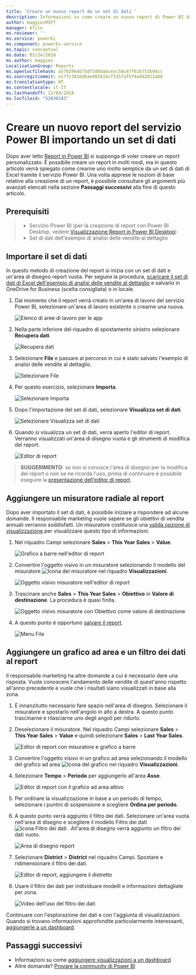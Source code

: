 ```yaml
---
title: 'Creare un nuovo report da un set di dati '
description: Informazioni su come creare un nuovo report di Power BI da un set di dati.
author: maggiesMSFT
manager: kfile
ms.reviewer: ''
ms.service: powerbi
ms.component: powerbi-service
ms.topic: conceptual
ms.date: 03/24/2018
ms.author: maggies
LocalizationGroup: Reports
ms.openlocfilehash: a5762964b75d73d8dabceac58c47f616753b94cc
ms.sourcegitcommit: e17fc3816d6ae403414cf5357afbf6a492822ab8
ms.translationtype: HT
ms.contentlocale: it-IT
ms.lasthandoff: 12/04/2018
ms.locfileid: "52830183"
---
```

# <a name="create-a-new-report-in-power-bi-service-by-importing-a-dataset"></a>Creare un nuovo report del servizio Power BI importando un set di dati
Dopo aver letto [Report in Power BI](consumer/end-user-reports.md) si supponga di voler creare un report personalizzato. È possibile creare un report in molti modi, ma in questo articolo verrà spiegato come crearne uno molto semplice da un set di dati di Excel tramite il servizio Power BI. Una volta apprese le nozioni di base relative alla creazione di un report, è possibile consultare gli argomenti più avanzati elencati nella sezione **Passaggi successivi** alla fine di questo articolo.  

## <a name="prerequisites"></a>Prerequisiti
> - Servizio Power BI (per la creazione di report con Power BI Desktop, vedere [Visualizzazione Report in Power BI Desktop](desktop-report-view.md))  
> - Set di dati dell'esempio di analisi delle vendite al dettaglio

## <a name="import-the-dataset"></a>Importare il set di dati
In questo metodo di creazione del report si inizia con un set di dati e un'area di disegno report vuota. Per seguire la procedura, [scaricare il set di dati di Excel dell'esempio di analisi delle vendite al dettaglio](http://go.microsoft.com/fwlink/?LinkId=529778) e salvarlo in OneDrive for Business (scelta consigliata) o in locale.

1. Dal momento che il report verrà creato in un'area di lavoro del servizio Power BI, selezionare un'area di lavoro esistente o crearne una nuova.
   
   ![Elenco di aree di lavoro per le app](media/service-report-create-new/power-bi-workspaces2.png)
2. Nella parte inferiore del riquadro di spostamento sinistro selezionare **Recupera dati**.
   
   ![Recupera dati](media/service-report-create-new/power-bi-get-data3.png)
3. Selezionare **File** e passare al percorso in cui è stato salvato l'esempio di analisi delle vendite al dettaglio.
   
    ![Selezionare File](media/service-report-create-new/power-bi-select-files.png)
4. Per questo esercizio, selezionare **Importa**.
   
   ![Selezionare Importa](media/service-report-create-new/power-bi-import.png)
5. Dopo l'importazione del set di dati, selezionare **Visualizza set di dati**.
   
   ![Selezionare Visualizza set di dati](media/service-report-create-new/power-bi-view-dataset.png)
6. Quando si visualizza un set di dati, verrà aperto l'editor di report.  Verranno visualizzati un'area di disegno vuota e gli strumenti di modifica del report.
   
   ![Editor di report](media/service-report-create-new/power-bi-blank-report.png)

> **SUGGERIMENTO**: se non si conosce l'area di disegno per la modifica dei report o non se ne ricorda l'uso, prima di continuare è possibile eseguire la [presentazione dell'editor di report](service-the-report-editor-take-a-tour.md).
> 
> 

## <a name="add-a-radial-gauge-to-the-report"></a>Aggiungere un misuratore radiale al report
Dopo aver importato il set di dati, è possibile iniziare a rispondere ad alcune domande.  Il responsabile marketing vuole sapere se gli obiettivi di vendita annuali verranno soddisfatti. Un misuratore costituisce una [valida opzione di visualizzazione](visuals/power-bi-report-visualizations.md) per visualizzare questo tipo di informazioni.

1. Nel riquadro Campi selezionare **Sales** > **This Year Sales** > **Value**.
   
    ![Grafico a barre nell'editor di report](media/service-report-create-new/power-bi-report-step1.png)
2. Convertire l'oggetto visivo in un misuratore selezionando il modello del misuratore ![Icona del misuratore](media/service-report-create-new/powerbi-gauge-icon.png) nel riquadro **Visualizzazioni**.
   
    ![Oggetto visivo misuratore nell'editor di report](media/service-report-create-new/power-bi-report-step2.png)
3. Trascinare anche **Sales** > **This Year Sales** > **Obiettivo** in **Valore di destinazione**. La procedura è quasi finita.
   
    ![Oggetto visivo misuratore con Obiettivo come valore di destinazione](media/service-report-create-new/power-bi-report-step3.png)
4. A questo punto è opportuno [salvare il report](service-report-save.md).
   
   ![Menu File](media/service-report-create-new/powerbi-save.png)

## <a name="add-an-area-chart-and-slicer-to-the-report"></a>Aggiungere un grafico ad area e un filtro dei dati al report
Il responsabile marketing ha altre domande a cui è necessario dare una risposta. Vuole conoscere l'andamento delle vendite di quest'anno rispetto all'anno precedente e vuole che i risultati siano visualizzati in base alla zona.

1. È innanzitutto necessario fare spazio nell'area di disegno. Selezionare il misuratore e spostarlo nell'angolo in alto a destra. A questo punto trascinarne e rilasciarne uno degli angoli per ridurlo.
2. Deselezionare il misuratore. Nel riquadro Campi selezionare **Sales** > **This Year Sales** > **Value** e quindi selezionare **Sales** > **Last Year Sales**.
   
    ![Editor di report con misuratore e grafico a barre](media/service-report-create-new/power-bi-report-step4.png)
3. Convertire l'oggetto visivo in un grafico ad area selezionando il modello del grafico ad area ![Icona del grafico](media/service-report-create-new/power-bi-areachart-icon.png) nel riquadro **Visualizzazioni**.
4. Selezionare **Tempo** > **Periodo** per aggiungerlo all'area **Asse**.
   
    ![Editor di report con il grafico ad area attivo](media/service-report-create-new/power-bi-report-step5.png)
5. Per ordinare la visualizzazione in base a un periodo di tempo, selezionare i puntini di sospensione e scegliere **Ordina per periodo**.
6. A questo punto verrà aggiunto il filtro dei dati. Selezionare un'area vuota nell'area di disegno e scegliere il modello Filtro dei dati ![Icona Filtro dei dati](media/service-report-create-new/power-bi-slicer-icon.png)    . All'area di disegno verrà aggiunto un filtro dei dati vuoto.
   
    ![Area di disegno report](media/service-report-create-new/power-bi-report-step6.png)    
7. Selezionare **District** > **District** nel riquadro Campi. Spostare e ridimensionare il filtro dei dati.
   
    ![Editor di report, aggiungere il distretto](media/service-report-create-new/power-bi-report-step7.png)  
8. Usare il filtro dei dati per individuare modelli e informazioni dettagliate per zona.
   
   ![Video dell'uso del filtro dei dati](media/service-report-create-new/power-bi-slicer-video2.gif)  

Continuare con l'esplorazione dei dati e con l'aggiunta di visualizzazioni. Quando si trovano informazioni approfondite particolarmente interessanti, [aggiungerle a un dashboard](service-dashboard-pin-tile-from-report.md).

## <a name="next-steps"></a>Passaggi successivi

* Informazioni su come [aggiungere visualizzazioni a un dashboard](service-dashboard-pin-tile-from-report.md)   
* Altre domande? [Provare la community di Power BI](http://community.powerbi.com/)

